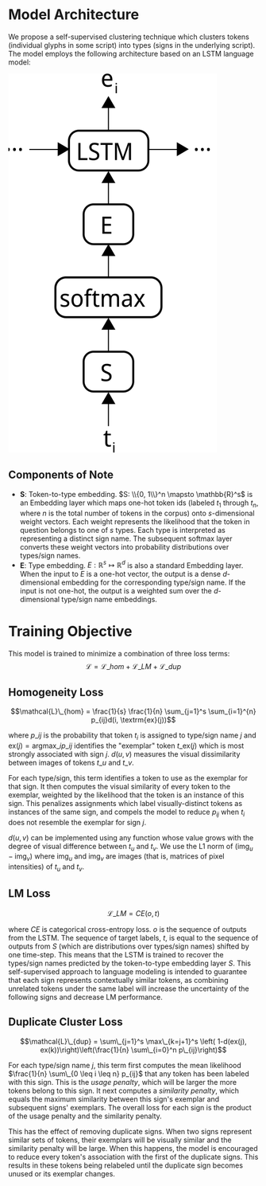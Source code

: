 # Model Architecture

We propose a self-supervised clustering technique which clusters tokens (individual glyphs in some script) into types (signs in the underlying script). The model employs the following architecture based on an LSTM language model:

![Model architecture.](cluster-arch.svg)

## Components of Note

- **S**: Token-to-type embedding. $S: \\{0, 1\\}^n \mapsto \mathbb{R}^s$ is an Embedding layer which maps one-hot token ids 
  (labeled $t_1$ through $t_n$, where $n$ is the total number of tokens in the corpus) onto *s*-dimensional weight vectors. Each weight represents the likelihood that the token 
  in question belongs to one of $s$ types. Each type is interpreted as representing a distinct sign name. The subsequent 
  softmax layer converts these weight vectors into probability distributions over types/sign names.
- **E**: Type embedding. $E: \mathbb{R}^s \mapsto \mathbb{R}^d$ is also a standard Embedding layer. When the input to $E$ is 
  a one-hot vector, the output is a dense *d*-dimensional embedding for the corresponding type/sign name. If the input is not 
  one-hot, the output is a weighted sum over the *d*-dimensional type/sign name embeddings.

# Training Objective

This model is trained to minimize a combination of three loss terms: 
$$\mathcal{L} = \mathcal{L}\_{hom} + \mathcal{L}\_{LM} + \mathcal{L}\_{dup}$$

## Homogeneity Loss
$$\mathcal{L}\_{hom} = \frac{1}{s} \frac{1}{n} \sum_{j=1}^s \sum_{i=1}^{n} p_{ij}d(i, \textrm{ex}(j))$$

where $p\_{ij}$ is the probability that token $t_i$ is assigned to type/sign name $j$ and 
$\textrm{ex}(j) = \textrm{argmax}\_{i} p\_{ij}$ identifies the "exemplar" token 
$t\_{\textrm{ex}(j)}$ which is most strongly associated with sign $j$. 
$d(u, v)$ measures the visual dissimilarity between images of tokens $t\_u$ and $t\_v$.

For each type/sign, this term identifies a token to use as the exemplar for that sign. 
It then computes the visual similarity of every token to the exemplar, weighted by the likelihood that the token is an instance of this sign.
This penalizes assignments which label visually-distinct tokens as instances of the same sign, and compels the model to reduce $p_{ij}$ when $t_i$ does not resemble the exemplar for sign $j$.

$d(u,v)$ can be implemented using any function whose value grows with the degree of visual difference between $t_u$ and $t_v$.
We use the L1 norm of $(\textrm{img}_u-\textrm{img}_v)$ where $\textrm{img}_u$ and $\textrm{img}_v$ are images (that is, matrices of pixel intensities) of $t_u$ and $t_v$.

## LM Loss
$$\mathcal{L}\_{LM} = CE( o, t )$$

where $CE$ is categorical cross-entropy loss. $o$ is the sequence of outputs from the LSTM. The sequence of target labels, $t$, is equal to the sequence of outputs from $S$ (which are distributions over types/sign names) shifted by one time-step.
This means that the LSTM is trained to recover the types/sign names predicted by the token-to-type embedding layer $S$.
This self-supervised approach to language modeling is intended to guarantee that each sign represents contextually similar tokens, as combining unrelated tokens under the same label will increase the uncertainty of the following signs and decrease LM performance.

## Duplicate Cluster Loss
$$\mathcal{L}\_{dup} = \sum\_{j=1}^s \max\_{k=j+1}^s \left( 1-d(ex(j), ex(k))\right)\left(\frac{1}{n} \sum\_{i=0}^n p\_{ij}\right)$$

For each type/sign name $j$, this term first computes the mean likelihood $\frac{1}{n} \sum\_{0 \leq i \leq n} p_{ij}$ that any 
token has been labeled with this sign. This is the *usage penalty*, which will be larger the more tokens belong to this sign.
It next computes a *similarity penalty*, which equals the maximum similarity between this sign's exemplar and subsequent 
signs' exemplars. The overall loss for each sign is the product of the usage penalty and the similarity penalty.

This has the effect of removing duplicate signs. When two signs represent similar sets of tokens, their exemplars will be 
visually similar and the similarity penalty will be large. When this happens, the model is encouraged to reduce every 
token's association with the first of the duplicate signs. This results in these tokens being relabeled until the 
duplicate sign becomes unused or its exemplar changes.
